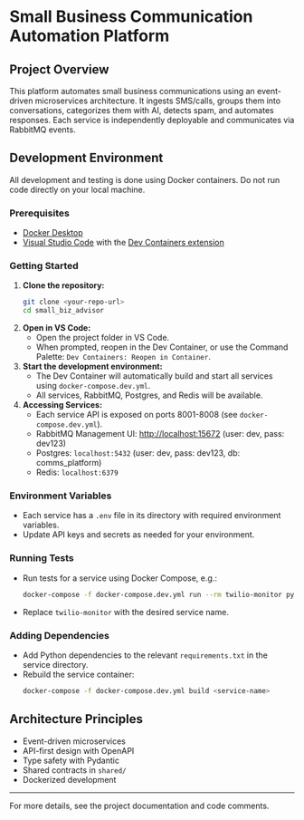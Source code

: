 # Small Business Communication Automation Platform

## Project Overview
This platform automates small business communications using an event-driven microservices architecture. It ingests SMS/calls, groups them into conversations, categorizes them with AI, detects spam, and automates responses. Each service is independently deployable and communicates via RabbitMQ events.

## Development Environment
All development and testing is done using Docker containers. Do not run code directly on your local machine.

### Prerequisites
- [Docker Desktop](https://www.docker.com/products/docker-desktop/)
- [Visual Studio Code](https://code.visualstudio.com/) with the [Dev Containers extension](https://marketplace.visualstudio.com/items?itemName=ms-vscode-remote.remote-containers)

### Getting Started
1. **Clone the repository:**
   ```bash
   git clone <your-repo-url>
   cd small_biz_advisor
   ```
2. **Open in VS Code:**
   - Open the project folder in VS Code.
   - When prompted, reopen in the Dev Container, or use the Command Palette: `Dev Containers: Reopen in Container`.
3. **Start the development environment:**
   - The Dev Container will automatically build and start all services using `docker-compose.dev.yml`.
   - All services, RabbitMQ, Postgres, and Redis will be available.
4. **Accessing Services:**
   - Each service API is exposed on ports 8001-8008 (see `docker-compose.dev.yml`).
   - RabbitMQ Management UI: [http://localhost:15672](http://localhost:15672) (user: dev, pass: dev123)
   - Postgres: `localhost:5432` (user: dev, pass: dev123, db: comms_platform)
   - Redis: `localhost:6379`

### Environment Variables
- Each service has a `.env` file in its directory with required environment variables.
- Update API keys and secrets as needed for your environment.

### Running Tests
- Run tests for a service using Docker Compose, e.g.:
  ```bash
  docker-compose -f docker-compose.dev.yml run --rm twilio-monitor pytest
  ```
- Replace `twilio-monitor` with the desired service name.

### Adding Dependencies
- Add Python dependencies to the relevant `requirements.txt` in the service directory.
- Rebuild the service container:
  ```bash
  docker-compose -f docker-compose.dev.yml build <service-name>
  ```

## Architecture Principles
- Event-driven microservices
- API-first design with OpenAPI
- Type safety with Pydantic
- Shared contracts in `shared/`
- Dockerized development

---
For more details, see the project documentation and code comments.
